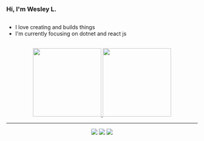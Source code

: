 ### Hi, I'm Wesley L.
##
- I love creating and builds things
- I'm currently focusing on dotnet and react js
##
<div align="center">
  <a href="https://github.com/wesleylcarraway">
  <img height="180em" src="https://github-readme-stats.vercel.app/api?username=wesleylcarraway&show_icons=true&theme=dark&include_all_commits=true&count_private=true"/>
  <img height="180em" src="https://github-readme-stats.vercel.app/api/top-langs/?username=wesleylcarraway&layout=compact&langs_count=7&theme=dark"/>
</div>
<hr>
<div align="center">
  <a href="https://www.instagram.com/wesleylcarraway/" target="_blank"><img src="https://img.shields.io/badge/-Instagram-%23E4405F?style=for-the-badge&logo=instagram&logoColor=white" target="_blank"></a>
  <a href = "mailto:wesleylc.office@gmail.com"><img src="https://img.shields.io/badge/-Gmail-%23333?style=for-the-badge&logo=gmail&logoColor=white" target="_blank"></a>
  <a href="https://www.linkedin.com/in/marcelo-wesley-411132217/" target="_blank"><img src="https://img.shields.io/badge/-LinkedIn-%230077B5?style=for-the-badge&logo=linkedin&logoColor=white" target="_blank"></a> 
</div>

